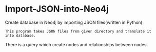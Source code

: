 # Import-JSON-into-Neo4j
Create database in Neo4j by importing JSON files(written in Python).

	This program takes JSON files from given directory and translate it into database.
  There is a query which create nodes and relationships between nodes.
